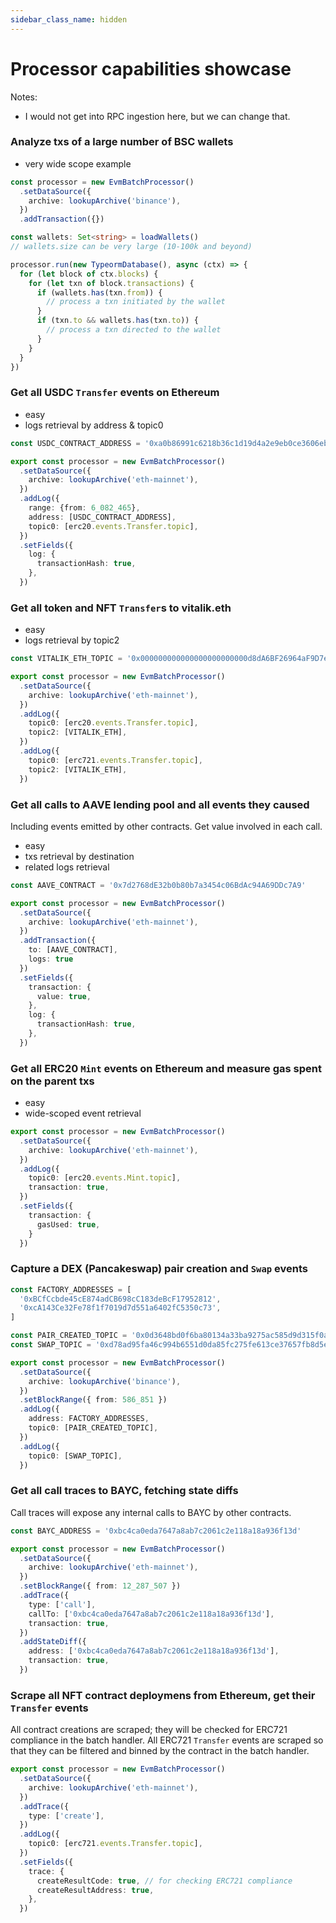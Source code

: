```yaml
---
sidebar_class_name: hidden
---
```


# Processor capabilities showcase

Notes:
* I would not get into RPC ingestion here, but we can change that.

### Analyze txs of a large number of BSC wallets

* very wide scope example

```ts
const processor = new EvmBatchProcessor()
  .setDataSource({
    archive: lookupArchive('binance'),
  })
  .addTransaction({})

const wallets: Set<string> = loadWallets()
// wallets.size can be very large (10-100k and beyond)

processor.run(new TypeormDatabase(), async (ctx) => {
  for (let block of ctx.blocks) {
    for (let txn of block.transactions) {
      if (wallets.has(txn.from)) {
        // process a txn initiated by the wallet
      }
      if (txn.to && wallets.has(txn.to)) {
        // process a txn directed to the wallet
      }
    }
  }
})
```

### Get all USDC `Transfer` events on Ethereum

* easy
* logs retrieval by address & topic0

```ts
const USDC_CONTRACT_ADDRESS = '0xa0b86991c6218b36c1d19d4a2e9eb0ce3606eb48'

export const processor = new EvmBatchProcessor()
  .setDataSource({
    archive: lookupArchive('eth-mainnet'),
  })
  .addLog({
    range: {from: 6_082_465},
    address: [USDC_CONTRACT_ADDRESS],
    topic0: [erc20.events.Transfer.topic],
  })
  .setFields({
    log: {
      transactionHash: true,
    },
  })
```

### Get all token and NFT `Transfer`s to vitalik.eth

* easy
* logs retrieval by topic2

```ts
const VITALIK_ETH_TOPIC = '0x000000000000000000000000d8dA6BF26964aF9D7eEd9e03E53415D37aA96045'

export const processor = new EvmBatchProcessor()
  .setDataSource({
    archive: lookupArchive('eth-mainnet'),
  })
  .addLog({
    topic0: [erc20.events.Transfer.topic],
    topic2: [VITALIK_ETH],
  })
  .addLog({
    topic0: [erc721.events.Transfer.topic],
    topic2: [VITALIK_ETH],
  })
```

### Get all calls to AAVE lending pool and all events they caused

Including events emitted by other contracts. Get value involved in each call.

* easy
* txs retrieval by destination
* related logs retrieval

```ts
const AAVE_CONTRACT = '0x7d2768dE32b0b80b7a3454c06BdAc94A69DDc7A9'

export const processor = new EvmBatchProcessor()
  .setDataSource({
    archive: lookupArchive('eth-mainnet'),
  })
  .addTransaction({
    to: [AAVE_CONTRACT],
    logs: true
  })
  .setFields({
    transaction: {
      value: true,
    },
    log: {
      transactionHash: true,
    },
  })
``` 

### Get all ERC20 `Mint` events on Ethereum and measure gas spent on the parent txs

* easy
* wide-scoped event retrieval

```ts
export const processor = new EvmBatchProcessor()
  .setDataSource({
    archive: lookupArchive('eth-mainnet'),
  })
  .addLog({
    topic0: [erc20.events.Mint.topic],
    transaction: true,
  })
  .setFields({
    transaction: {
      gasUsed: true,
    }
  })
``` 

### Capture a DEX (Pancakeswap) pair creation and `Swap` events

```ts
const FACTORY_ADDRESSES = [
  '0xBCfCcbde45cE874adCB698cC183deBcF17952812',
  '0xcA143Ce32Fe78f1f7019d7d551a6402fC5350c73',
]

const PAIR_CREATED_TOPIC = '0x0d3648bd0f6ba80134a33ba9275ac585d9d315f0ad8355cddefde31afa28d0e9'
const SWAP_TOPIC = '0xd78ad95fa46c994b6551d0da85fc275fe613ce37657fb8d5e3d130840159d822'

export const processor = new EvmBatchProcessor()
  .setDataSource({
    archive: lookupArchive('binance'),
  })
  .setBlockRange({ from: 586_851 })
  .addLog({
    address: FACTORY_ADDRESSES,
    topic0: [PAIR_CREATED_TOPIC],
  })
  .addLog({
    topic0: [SWAP_TOPIC],
  })
```

### Get all call traces to BAYC, fetching state diffs

Call traces will expose any internal calls to BAYC by other contracts.

```ts
const BAYC_ADDRESS = '0xbc4ca0eda7647a8ab7c2061c2e118a18a936f13d'

export const processor = new EvmBatchProcessor()
  .setDataSource({
    archive: lookupArchive('eth-mainnet'),
  })
  .setBlockRange({ from: 12_287_507 })
  .addTrace({
    type: ['call'],
    callTo: ['0xbc4ca0eda7647a8ab7c2061c2e118a18a936f13d'],
    transaction: true,
  })
  .addStateDiff({
    address: ['0xbc4ca0eda7647a8ab7c2061c2e118a18a936f13d'],
    transaction: true,
  })
```

### Scrape all NFT contract deploymens from Ethereum, get their `Transfer` events

All contract creations are scraped; they will be checked for ERC721 compliance in the batch handler. All ERC721 `Transfer` events are scraped so that they can be filtered and binned by the contract in the batch handler.

```ts
export const processor = new EvmBatchProcessor()
  .setDataSource({
    archive: lookupArchive('eth-mainnet'),
  })
  .addTrace({
    type: ['create'],
  })
  .addLog({
    topic0: [erc721.events.Transfer.topic],
  })
  .setFields({
    trace: {
      createResultCode: true, // for checking ERC721 compliance
      createResultAddress: true,
    },
  })
```
